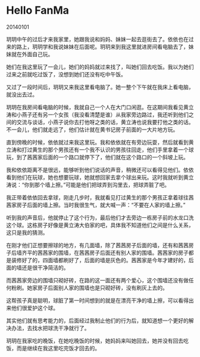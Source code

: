 # Hello FanMa 

20140101

玥玥中午的过后才来我家里，她跟我说和妈妈、妹妹一起去逛街去了。依依也在过来的路上，玥玥学和我说妹妹在后面呢。玥玥来到我这里就进房间看电脑去了，妹妹就在外面自己玩。

她们在我这里玩了一会儿，她们的妈妈就过来找了，叫她们回去吃饭。我以为她们过来之前就吃过饭了，没想到她们还没有吃中午饭。

又过了一段时间后，玥玥又来我这里看电脑了。她一整个下午就在我床上看电脑，就没出去过。

玥玥在我房间看电脑的时候，我就自己一个人在大门口闲逛。在这期间我看见黄立涛和小燕子还有另一个女孩（我没看清楚是谁）从我家旁边路过，我还听到他们之间的交流与谈话，小燕子说你去打他呀之类的话，黄立涛也说我要打他之类的话。不一会儿，他们就走远了，他们估计就在黄书记房子前面的一大片地方玩。

直到傍晚的时候，依依就过来我这里玩。我和依依就在有旁边玩耍，然后就看到黄立涛和打过黄生的那个男孩还有一个我不认识的男孩往回走，他们手里拿着一个球玩，到了茜茜家后面的一个路口就停下了，他们就在这个路口的一个斜坡上玩。

我和依依距离不是很远，能够听到他们说话的声音，稍微还可以看得见他们。依依看到他们在玩球，她也想要玩球，她就想回家去拿个球出来玩。这时我就听到黄立涛说：“你到那个墙上擦。”可能是他们把球弄到沟里去，把球弄脏了吧。

我正带着依依回去拿球，刚走几步时，我就看见打过黄生的那个男孩正拿着球往茜茜家房子后面的墙上擦。当时我很生气，就大喊一声：“不要在人家的墙上擦。”

听到我的声音后，他就停止了这个行为，最后他们才去旁边一栋房子前的水龙口洗这个球。这栋房子好像是黄立涛大伯家的吧，具体我不知道他们之间是什么关系，这只是我的猜测。

在刚才他们正想要擦球的地方，有几面墙，除了茜茜房子后面的墙，还有和茜茜房子后墙齐平的茜茜家的围墙，在茜茜房子后面还有别人家的围墙。茜茜家的房子都是装修好了的，四面墙都刷好了，后面的墙是灰色的。茜茜家是今年才建好的，后面的墙还是很干净简洁的。

而茜茜家旁边的围墙只砌好砖，在路的这一面还有两个爱心，这个围墙还没有做任何粉刷。她家房子后面别人家的围墙也是只砌好砖，没有刷灰上去的。

这帮孩子真是聪明，球脏了第一时间想到的就是在漂亮干净的墙上擦，可以看得出来他们很爱护这个球。

其实他们就有思考能力的，后面经过我制止他们的行为后，就知道想一个更好的解决办法，去找水把球洗干净就行了。

玥玥在我家吃的晚饭，在她吃晚饭的时候，她妈妈来叫她回去，她并没有回去吃饭，而是继续在我这里吃完饭才回去的。
